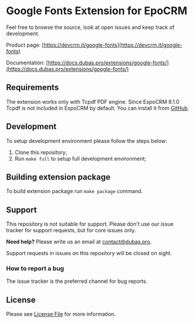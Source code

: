 # Google Fonts Extension for EpoCRM

Feel free to browse the source, look at open issues and keep track of development.

Product page: [https://devcrm.it/google-fonts](https://devcrm.it/google-fonts)

Documentation: [https://docs.dubas.pro/extensions/google-fonts/](https://docs.dubas.pro/extensions/google-fonts/)

## Requirements

The extension works only with Tcpdf PDF engine. Since EspoCRM 8.1.0 Tcpdf is not included in EspoCRM by default. You can install it from [GitHub](https://github.com/yurikuzn/ext-tcpdf/releases/latest).

## Development

To setup development environment please follow the steps below:

1. Clone this repository;
2. Run `make full` to setup full development environment;

## Building extension package

To build extension package run `make package` command.

## Support

This repository is not suitable for support. Please don't use our issue tracker for support requests, but for core issues only.

**Need help?** Please write us an email at [contact@dubas.pro](mailto:contact@dubas.pro).

Support requests in issues on this repository will be closed on sight.

### How to report a bug

The issue tracker is the preferred channel for bug reports.

## License

Please see [License File](LICENSE) for more information.

